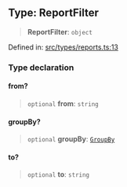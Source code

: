 
## Type: ReportFilter

> **ReportFilter**: `object`

Defined in: [src/types/reports.ts:13](https://github.com/centrifuge/sdk/blob/06481dd97d36d4bab50ba6896f271ad18817fe4b/src/types/reports.ts#L13)

### Type declaration

#### from?

> `optional` **from**: `string`

#### groupBy?

> `optional` **groupBy**: [`GroupBy`](#type-groupby)

#### to?

> `optional` **to**: `string`
